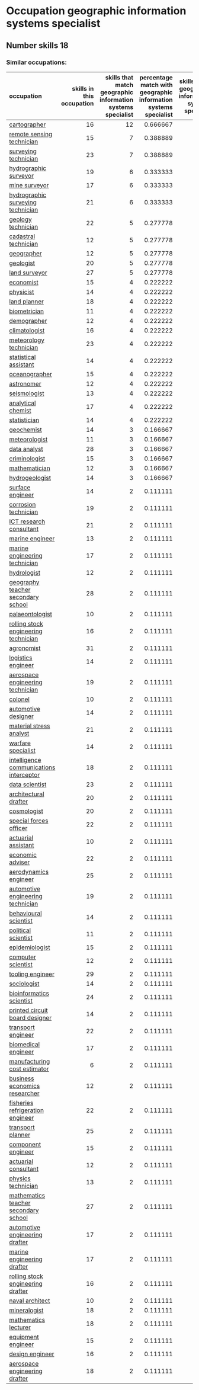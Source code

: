 # Occupation geographic information systems specialist
## Number skills 18
### Similar occupations:
| occupation                                                                            |   skills in this occupation |   skills that match geographic information systems specialist |   percentage match with geographic information systems specialist |   skills not in geographic information systems specialist |
|:--------------------------------------------------------------------------------------|----------------------------:|--------------------------------------------------------------:|------------------------------------------------------------------:|----------------------------------------------------------:|
| [cartographer](cartographer.md)                                                       |                          16 |                                                            12 |                                                          0.666667 |                                                         4 |
| [remote sensing technician](remote_sensing_technician.md)                             |                          15 |                                                             7 |                                                          0.388889 |                                                         8 |
| [surveying technician](surveying_technician.md)                                       |                          23 |                                                             7 |                                                          0.388889 |                                                        16 |
| [hydrographic surveyor](hydrographic_surveyor.md)                                     |                          19 |                                                             6 |                                                          0.333333 |                                                        13 |
| [mine surveyor](mine_surveyor.md)                                                     |                          17 |                                                             6 |                                                          0.333333 |                                                        11 |
| [hydrographic surveying technician](hydrographic_surveying_technician.md)             |                          21 |                                                             6 |                                                          0.333333 |                                                        15 |
| [geology technician](geology_technician.md)                                           |                          22 |                                                             5 |                                                          0.277778 |                                                        17 |
| [cadastral technician](cadastral_technician.md)                                       |                          12 |                                                             5 |                                                          0.277778 |                                                         7 |
| [geographer](geographer.md)                                                           |                          12 |                                                             5 |                                                          0.277778 |                                                         7 |
| [geologist](geologist.md)                                                             |                          20 |                                                             5 |                                                          0.277778 |                                                        15 |
| [land surveyor](land_surveyor.md)                                                     |                          27 |                                                             5 |                                                          0.277778 |                                                        22 |
| [economist](economist.md)                                                             |                          15 |                                                             4 |                                                          0.222222 |                                                        11 |
| [physicist](physicist.md)                                                             |                          14 |                                                             4 |                                                          0.222222 |                                                        10 |
| [land planner](land_planner.md)                                                       |                          18 |                                                             4 |                                                          0.222222 |                                                        14 |
| [biometrician](biometrician.md)                                                       |                          11 |                                                             4 |                                                          0.222222 |                                                         7 |
| [demographer](demographer.md)                                                         |                          12 |                                                             4 |                                                          0.222222 |                                                         8 |
| [climatologist](climatologist.md)                                                     |                          16 |                                                             4 |                                                          0.222222 |                                                        12 |
| [meteorology technician](meteorology_technician.md)                                   |                          23 |                                                             4 |                                                          0.222222 |                                                        19 |
| [statistical assistant](statistical_assistant.md)                                     |                          14 |                                                             4 |                                                          0.222222 |                                                        10 |
| [oceanographer](oceanographer.md)                                                     |                          15 |                                                             4 |                                                          0.222222 |                                                        11 |
| [astronomer](astronomer.md)                                                           |                          12 |                                                             4 |                                                          0.222222 |                                                         8 |
| [seismologist](seismologist.md)                                                       |                          13 |                                                             4 |                                                          0.222222 |                                                         9 |
| [analytical chemist](analytical_chemist.md)                                           |                          17 |                                                             4 |                                                          0.222222 |                                                        13 |
| [statistician](statistician.md)                                                       |                          14 |                                                             4 |                                                          0.222222 |                                                        10 |
| [geochemist](geochemist.md)                                                           |                          14 |                                                             3 |                                                          0.166667 |                                                        11 |
| [meteorologist](meteorologist.md)                                                     |                          11 |                                                             3 |                                                          0.166667 |                                                         8 |
| [data analyst](data_analyst.md)                                                       |                          28 |                                                             3 |                                                          0.166667 |                                                        25 |
| [criminologist](criminologist.md)                                                     |                          15 |                                                             3 |                                                          0.166667 |                                                        12 |
| [mathematician](mathematician.md)                                                     |                          12 |                                                             3 |                                                          0.166667 |                                                         9 |
| [hydrogeologist](hydrogeologist.md)                                                   |                          14 |                                                             3 |                                                          0.166667 |                                                        11 |
| [surface engineer](surface_engineer.md)                                               |                          14 |                                                             2 |                                                          0.111111 |                                                        12 |
| [corrosion technician](corrosion_technician.md)                                       |                          19 |                                                             2 |                                                          0.111111 |                                                        17 |
| [ICT research consultant](ICT_research_consultant.md)                                 |                          21 |                                                             2 |                                                          0.111111 |                                                        19 |
| [marine engineer](marine_engineer.md)                                                 |                          13 |                                                             2 |                                                          0.111111 |                                                        11 |
| [marine engineering technician](marine_engineering_technician.md)                     |                          17 |                                                             2 |                                                          0.111111 |                                                        15 |
| [hydrologist](hydrologist.md)                                                         |                          12 |                                                             2 |                                                          0.111111 |                                                        10 |
| [geography teacher secondary school](geography_teacher_secondary_school.md)           |                          28 |                                                             2 |                                                          0.111111 |                                                        26 |
| [palaeontologist](palaeontologist.md)                                                 |                          10 |                                                             2 |                                                          0.111111 |                                                         8 |
| [rolling stock engineering technician](rolling_stock_engineering_technician.md)       |                          16 |                                                             2 |                                                          0.111111 |                                                        14 |
| [agronomist](agronomist.md)                                                           |                          31 |                                                             2 |                                                          0.111111 |                                                        29 |
| [logistics engineer](logistics_engineer.md)                                           |                          14 |                                                             2 |                                                          0.111111 |                                                        12 |
| [aerospace engineering technician](aerospace_engineering_technician.md)               |                          19 |                                                             2 |                                                          0.111111 |                                                        17 |
| [colonel](colonel.md)                                                                 |                          10 |                                                             2 |                                                          0.111111 |                                                         8 |
| [automotive designer](automotive_designer.md)                                         |                          14 |                                                             2 |                                                          0.111111 |                                                        12 |
| [material stress analyst](material_stress_analyst.md)                                 |                          21 |                                                             2 |                                                          0.111111 |                                                        19 |
| [warfare specialist](warfare_specialist.md)                                           |                          14 |                                                             2 |                                                          0.111111 |                                                        12 |
| [intelligence communications interceptor](intelligence_communications_interceptor.md) |                          18 |                                                             2 |                                                          0.111111 |                                                        16 |
| [data scientist](data_scientist.md)                                                   |                          23 |                                                             2 |                                                          0.111111 |                                                        21 |
| [architectural drafter](architectural_drafter.md)                                     |                          20 |                                                             2 |                                                          0.111111 |                                                        18 |
| [cosmologist](cosmologist.md)                                                         |                          20 |                                                             2 |                                                          0.111111 |                                                        18 |
| [special forces officer](special_forces_officer.md)                                   |                          22 |                                                             2 |                                                          0.111111 |                                                        20 |
| [actuarial assistant](actuarial_assistant.md)                                         |                          10 |                                                             2 |                                                          0.111111 |                                                         8 |
| [economic adviser](economic_adviser.md)                                               |                          22 |                                                             2 |                                                          0.111111 |                                                        20 |
| [aerodynamics engineer](aerodynamics_engineer.md)                                     |                          25 |                                                             2 |                                                          0.111111 |                                                        23 |
| [automotive engineering technician](automotive_engineering_technician.md)             |                          19 |                                                             2 |                                                          0.111111 |                                                        17 |
| [behavioural scientist](behavioural_scientist.md)                                     |                          14 |                                                             2 |                                                          0.111111 |                                                        12 |
| [political scientist](political_scientist.md)                                         |                          11 |                                                             2 |                                                          0.111111 |                                                         9 |
| [epidemiologist](epidemiologist.md)                                                   |                          15 |                                                             2 |                                                          0.111111 |                                                        13 |
| [computer scientist](computer_scientist.md)                                           |                          12 |                                                             2 |                                                          0.111111 |                                                        10 |
| [tooling engineer](tooling_engineer.md)                                               |                          29 |                                                             2 |                                                          0.111111 |                                                        27 |
| [sociologist](sociologist.md)                                                         |                          14 |                                                             2 |                                                          0.111111 |                                                        12 |
| [bioinformatics scientist](bioinformatics_scientist.md)                               |                          24 |                                                             2 |                                                          0.111111 |                                                        22 |
| [printed circuit board designer](printed_circuit_board_designer.md)                   |                          14 |                                                             2 |                                                          0.111111 |                                                        12 |
| [transport engineer](transport_engineer.md)                                           |                          22 |                                                             2 |                                                          0.111111 |                                                        20 |
| [biomedical engineer](biomedical_engineer.md)                                         |                          17 |                                                             2 |                                                          0.111111 |                                                        15 |
| [manufacturing cost estimator](manufacturing_cost_estimator.md)                       |                           6 |                                                             2 |                                                          0.111111 |                                                         4 |
| [business economics researcher](business_economics_researcher.md)                     |                          12 |                                                             2 |                                                          0.111111 |                                                        10 |
| [fisheries refrigeration engineer](fisheries_refrigeration_engineer.md)               |                          22 |                                                             2 |                                                          0.111111 |                                                        20 |
| [transport planner](transport_planner.md)                                             |                          25 |                                                             2 |                                                          0.111111 |                                                        23 |
| [component engineer](component_engineer.md)                                           |                          15 |                                                             2 |                                                          0.111111 |                                                        13 |
| [actuarial consultant](actuarial_consultant.md)                                       |                          12 |                                                             2 |                                                          0.111111 |                                                        10 |
| [physics technician](physics_technician.md)                                           |                          13 |                                                             2 |                                                          0.111111 |                                                        11 |
| [mathematics teacher secondary school](mathematics_teacher_secondary_school.md)       |                          27 |                                                             2 |                                                          0.111111 |                                                        25 |
| [automotive engineering drafter](automotive_engineering_drafter.md)                   |                          17 |                                                             2 |                                                          0.111111 |                                                        15 |
| [marine engineering drafter](marine_engineering_drafter.md)                           |                          17 |                                                             2 |                                                          0.111111 |                                                        15 |
| [rolling stock engineering drafter](rolling_stock_engineering_drafter.md)             |                          16 |                                                             2 |                                                          0.111111 |                                                        14 |
| [naval architect](naval_architect.md)                                                 |                          10 |                                                             2 |                                                          0.111111 |                                                         8 |
| [mineralogist](mineralogist.md)                                                       |                          18 |                                                             2 |                                                          0.111111 |                                                        16 |
| [mathematics lecturer](mathematics_lecturer.md)                                       |                          18 |                                                             2 |                                                          0.111111 |                                                        16 |
| [equipment engineer](equipment_engineer.md)                                           |                          15 |                                                             2 |                                                          0.111111 |                                                        13 |
| [design engineer](design_engineer.md)                                                 |                          16 |                                                             2 |                                                          0.111111 |                                                        14 |
| [aerospace engineering drafter](aerospace_engineering_drafter.md)                     |                          18 |                                                             2 |                                                          0.111111 |                                                        16 |
